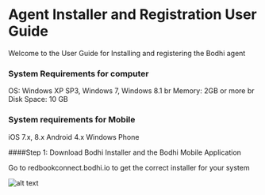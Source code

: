 # Agent Installer and Registration User Guide

Welcome to the User Guide for Installing and registering the Bodhi agent

### System Requirements for computer
OS: Windows XP SP3, Windows 7, Windows 8.1
br Memory: 2GB or more
br Disk Space: 10 GB

### System requirements for Mobile
iOS 7.x, 8.x
Android 4.x
Windows Phone

####Step 1: Download Bodhi Installer and the Bodhi Mobile Application

Go to redbookconnect.bodhi.io to get the correct installer for your system

![alt text](https://raw.githubusercontent.com/redbookconnect/docs.bodhi.space/master/images/image15.png "Logo Title Text 1")

